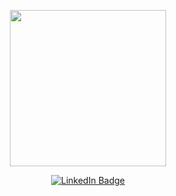 
<p align="center">
  <img src="https://media1.giphy.com/media/3kPDmoWdBpQPNhCnUG/giphy.gif" width="250"/>
</p>
<p align="center">
  <a href="https://www.linkedin.com/in/paintmeyellow/">
    <img src="https://img.shields.io/badge/LinkedIn-blue?style=for-the-badge&logo=linkedin&logoColor=white" alt="LinkedIn Badge">
  </a>
</p>
